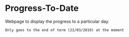 # Progress-To-Date
Webpage to display the progress to a particular day.

``` Only goes to the end of term (22/03/2019) at the moment ```
